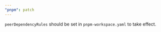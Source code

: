 ```yaml
---
"pnpm": patch
---
```


`peerDependencyRules` should be set in `pnpm-workspace.yaml` to take effect.
